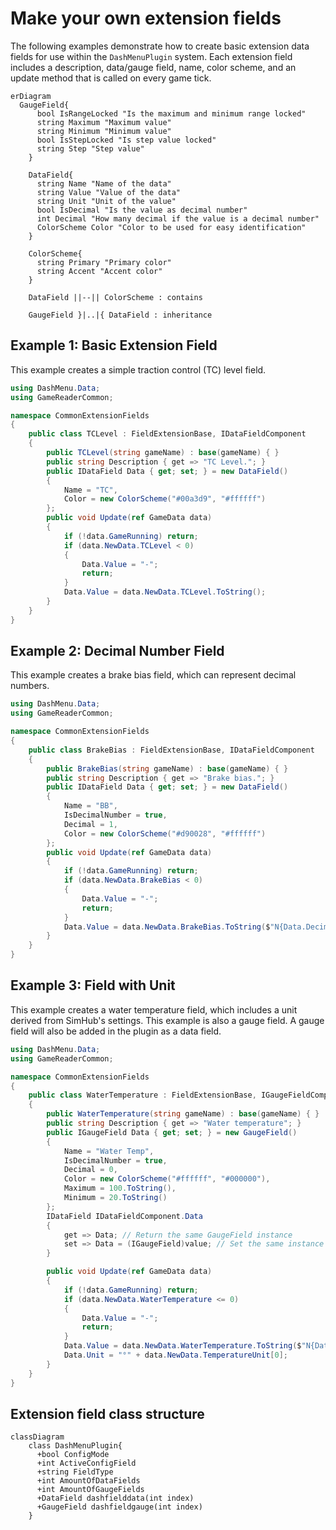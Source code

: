 # Make your own extension fields

The following examples demonstrate how to create basic extension data fields for use within the `DashMenuPlugin` system. Each extension field includes a description, data/gauge field, name, color scheme, and an update method that is called on every game tick.

```mermaid
erDiagram
  GaugeField{
      bool IsRangeLocked "Is the maximum and minimum range locked"
      string Maximum "Maximum value"
      string Minimum "Minimum value"
      bool IsStepLocked "Is step value locked"
      string Step "Step value"
    }

    DataField{
      string Name "Name of the data"
      string Value "Value of the data"
      string Unit "Unit of the value"
      bool IsDecimal "Is the value as decimal number"
      int Decimal "How many decimal if the value is a decimal number"
      ColorScheme Color "Color to be used for easy identification"
    }

    ColorScheme{
      string Primary "Primary color"
      string Accent "Accent color"
    }

    DataField ||--|| ColorScheme : contains

    GaugeField }|..|{ DataField : inheritance
```

## Example 1: Basic Extension Field

This example creates a simple traction control (TC) level field.

```C#
using DashMenu.Data;
using GameReaderCommon;

namespace CommonExtensionFields
{
    public class TCLevel : FieldExtensionBase, IDataFieldComponent
    {
        public TCLevel(string gameName) : base(gameName) { }
        public string Description { get => "TC Level."; }
        public IDataField Data { get; set; } = new DataField()
        {
            Name = "TC",
            Color = new ColorScheme("#00a3d9", "#ffffff")
        };
        public void Update(ref GameData data)
        {
            if (!data.GameRunning) return;
            if (data.NewData.TCLevel < 0)
            {
                Data.Value = "-";
                return;
            }
            Data.Value = data.NewData.TCLevel.ToString();
        }
    }
}


```

## Example 2: Decimal Number Field

This example creates a brake bias field, which can represent decimal numbers.

```c#
using DashMenu.Data;
using GameReaderCommon;

namespace CommonExtensionFields
{
    public class BrakeBias : FieldExtensionBase, IDataFieldComponent
    {
        public BrakeBias(string gameName) : base(gameName) { }
        public string Description { get => "Brake bias."; }
        public IDataField Data { get; set; } = new DataField()
        {
            Name = "BB",
            IsDecimalNumber = true,
            Decimal = 1,
            Color = new ColorScheme("#d90028", "#ffffff")
        };
        public void Update(ref GameData data)
        {
            if (!data.GameRunning) return;
            if (data.NewData.BrakeBias < 0)
            {
                Data.Value = "-";
                return;
            }
            Data.Value = data.NewData.BrakeBias.ToString($"N{Data.Decimal}");
        }
    }
}

```

## Example 3: Field with Unit

This example creates a water temperature field, which includes a unit derived from SimHub's settings. This example is also a gauge field. A gauge field will also be added in the plugin as a data field.

```c#
using DashMenu.Data;
using GameReaderCommon;

namespace CommonExtensionFields
{
    public class WaterTemperature : FieldExtensionBase, IGaugeFieldComponent
    {
        public WaterTemperature(string gameName) : base(gameName) { }
        public string Description { get => "Water temperature"; }
        public IGaugeField Data { get; set; } = new GaugeField()
        {
            Name = "Water Temp",
            IsDecimalNumber = true,
            Decimal = 0,
            Color = new ColorScheme("#ffffff", "#000000"),
            Maximum = 100.ToString(),
            Minimum = 20.ToString()
        };
        IDataField IDataFieldComponent.Data
        {
            get => Data; // Return the same GaugeField instance
            set => Data = (IGaugeField)value; // Set the same instance
        }

        public void Update(ref GameData data)
        {
            if (!data.GameRunning) return;
            if (data.NewData.WaterTemperature <= 0)
            {
                Data.Value = "-";
                return;
            }
            Data.Value = data.NewData.WaterTemperature.ToString($"N{Data.Decimal}");
            Data.Unit = "°" + data.NewData.TemperatureUnit[0];
        }
    }
}
```

## Extension field class structure

```mermaid
classDiagram
    class DashMenuPlugin{
      +bool ConfigMode
      +int ActiveConfigField
      +string FieldType
      +int AmountOfDataFields
      +int AmountOfGaugeFields
      +DataField dashfielddata(int index)
      +GaugeField dashfieldgauge(int index)
    }
```
